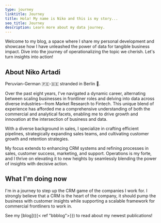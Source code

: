 ```yaml
---
type: journey
linktitle: Journey 
title: Hola! My name is Niko and this is my story...
seo_title: Journey
description: Learn more about my data journey.
---
```

Welcome to my blog, a space where I share my personal development and showcase how I have unleashed the power of data for tangible business impact. Dive into the journey of operationalizing the topic we cherish. Let's turn insights into action!

## About Niko Artadi

Peruvian-German 🇵🇪-🇩🇪 stranded in Berlin 🐻.

Over the past eight years, I've navigated a dynamic career, alternating between scaling businesses in frontliner roles and delving into data across diverse industries—from Market Research to Fintech. This unique blend of experience has afforded me a comprehensive understanding of both the commercial and analytical facets, enabling me to drive growth and innovation at the intersection of business and data.

With a diverse background in sales, I specialize in crafting efficient pipelines, strategically expanding sales teams, and cultivating customer growth and retention strategies.

My focus extends to enhancing CRM systems and refining processes in sales, customer success, marketing, and support. Operations is my forte, and I thrive on elevating it to new heights by seamlessly blending the power of insights with decisive action.

## What I'm doing now

I'm in a journey to step up the CRM game of the companies I work for. I strongly believe that a CRM is the heart of the company, it should pump the business with customer insights while supporting a scalable framework for commercial frontliners to work in.

See my [blog]({{< ref "bbblog">}}) to read about my newest publications!
